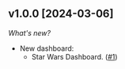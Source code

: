 ## v1.0.0 [2024-03-06]

_What's new?_

- New dashboard:
  - Star Wars Dashboard. ([#1](https://github.com/turbot/powerpipe-mod-starwars/pull/1))